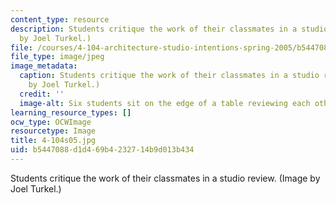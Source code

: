 ```yaml
---
content_type: resource
description: Students critique the work of their classmates in a studio review. (Image
  by Joel Turkel.)
file: /courses/4-104-architecture-studio-intentions-spring-2005/b5447088d1d469b4232714b9d013b434_4-104s05.jpg
file_type: image/jpeg
image_metadata:
  caption: Students critique the work of their classmates in a studio review. (Image
    by Joel Turkel.)
  credit: ''
  image-alt: Six students sit on the edge of a table reviewing each others work.
learning_resource_types: []
ocw_type: OCWImage
resourcetype: Image
title: 4-104s05.jpg
uid: b5447088-d1d4-69b4-2327-14b9d013b434
---
```

Students critique the work of their classmates in a studio review. (Image by Joel Turkel.)

